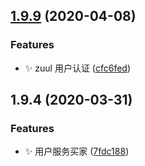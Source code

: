 ## [1.9.9](https://github.com/jason-live/scloud-user/compare/v1.9.4...v1.9.9) (2020-04-08)


### Features

* :sparkles: zuul 用户认证 ([cfc6fed](https://github.com/jason-live/scloud-user/commit/cfc6fed6c26544d0fb79d6c4a0fa8c0da9eb8ebc))



## 1.9.4 (2020-03-31)


### Features

* :sparkles: 用户服务买家 ([7fdc188](https://github.com/jason-live/scloud-user/commit/7fdc188220b49021766089c3098939fd41a6f892))



